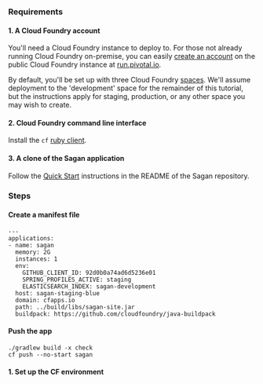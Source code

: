 ### Requirements

#### 1. A Cloud Foundry account

You'll need a Cloud Foundry instance to deploy to. For those not already running Cloud Foundry on-premise, you can easily [create an account](https://console.run.pivotal.io/register) on the public Cloud Foundry instance at [run.pivotal.io](http://run.pivotal.io).

By default, you'll be set up with three Cloud Foundry [spaces](http://docs.cloudfoundry.com/docs/using/managing-apps/orgs-and-spaces.html). We'll assume deployment to the 'development' space for the remainder of this tutorial, but the instructions apply for staging, production, or any other space you may wish to create.

#### 2. Cloud Foundry command line interface

Install the `cf` [ruby client](http://docs.cloudfoundry.com/docs/using/managing-apps/cf/).

#### 3. A clone of the Sagan application

Follow the [Quick Start](https://github.com/cbeams/spring.io#quick-start--build-and-run-the-app-locally) instructions in the README of the Sagan repository.


### Steps

#### Create a manifest file
```
---
applications:
- name: sagan
  memory: 2G
  instances: 1
  env:
    GITHUB_CLIENT_ID: 92d0b0a74ad6d5236e01
    SPRING_PROFILES_ACTIVE: staging
    ELASTICSEARCH_INDEX: sagan-development
  host: sagan-staging-blue
  domain: cfapps.io
  path: ../build/libs/sagan-site.jar
  buildpack: https://github.com/cloudfoundry/java-buildpack
```

#### Push the app

    ./gradlew build -x check
    cf push --no-start sagan

#### 1. Set up the CF environment